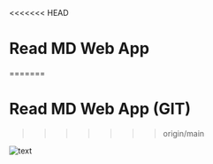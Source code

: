 <<<<<<< HEAD
# Read MD Web App
=======
# Read MD Web App (GIT)
>>>>>>> origin/main

![text](https://github.com/hermantoXYZ/padinusantara/blob/main/images-web/vv1.png)
